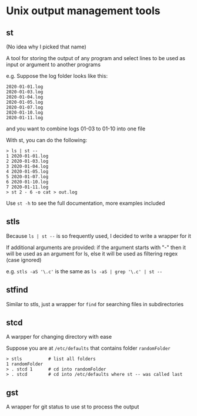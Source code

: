 # Unix output management tools

## st

(No idea why I picked that name)

A tool for storing the output of any program and select lines to be used as input or argument to another programs

e.g. Suppose the log folder looks like this: 

    2020-01-01.log
    2020-01-03.log
    2020-01-04.log
    2020-01-05.log
    2020-01-07.log
    2020-01-10.log
    2020-01-11.log
    
and you want to combine logs 01-03 to 01-10 into one file

With st, you can do the following:

    > ls | st --
    1 2020-01-01.log
    2 2020-01-03.log
    3 2020-01-04.log
    4 2020-01-05.log
    5 2020-01-07.log
    6 2020-01-10.log
    7 2020-01-11.log
    > st 2 - 6 -o cat > out.log

Use `st -h` to see the full documentation, more examples included

## stls

Because `ls | st --` is so frequently used, I decided to write a wrapper for it

If additional arguments are provided: if the argument starts with "-" then it will be used as an argument for ls, else it will be used as filtering regex (case ignored)

e.g. `stls -aS '\.c'` is the same as `ls -aS | grep '\.c' | st --`

## stfind

Similar to stls, just a wrapper for `find` for searching files in subdirectories

## stcd

A warpper for changing directory with ease

Suppose you are at `/etc/defaults` that contains folder `randomFolder`

    > stls          # list all folders
    1 randomFolder
    > . stcd 1      # cd into randomFolder
    > . stcd        # cd into /etc/defaults where st -- was called last

## gst

A wrapper for git status to use st to process the output
